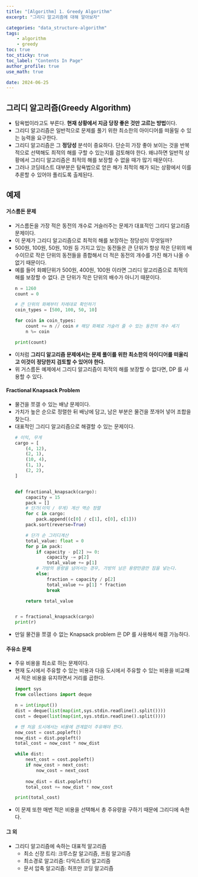 ```yaml
---
title: "[Algorithm] 1. Greedy Algorithm"
excerpt: "그리디 알고리즘에 대해 알아보자"

categories: "data_structure-algorithm"
tags:
    - algorithm
    - greedy
toc: true  
toc_sticky: true
toc_label: "Contents In Page"
author_profile: true
use_math: true

date: 2024-06-25
---
```


## 그리디 알고리즘(Greedy Algorithm)
- 탐욕법이라고도 부른다. **현재 상황에서 지금 당장 좋은 것만 고르는 방법**이다.
- 그리디 알고리즘은 일반적으로 문제를 풀기 위한 최소한의 아이디어를 떠올릴 수 있는 능력을 요구한다.
- 그리디 알고리즘은 그 **정당성** 분석이 중요하다. 단순히 가장 좋아 보이는 것을 반복적으로 선택해도 최적의 해를 구할 수 있는지를 검토해야 한다. 왜냐하면 일반적 상황에서 그리디 알고리즘은 최적의 해를 보장할 수 없을 때가 많기 때문이다.
- 그러나 코딩테스트 대부분은 탐욕법으로 얻은 해가 최적의 해가 되는 상황에서 이를 추론할 수 있어야 풀리도록 출제된다.

## 예제
#### 거스름돈 문제
- 거스름돈을 가장 적은 동전의 개수로 거슬러주는 문제가 대표적인 그리디 알고리즘 문제이다.
- 이 문제가 그리디 알고리즘으로 최적의 해를 보장하는 정당성이 무엇일까?
- 500원, 100원, 50원, 10원 등 가지고 있는 동전들은 큰 단위가 항상 작은 단위의 배수이므로 작은 단위의 동전들을 종합해서 더 적은 동전의 개수를 가진 해가 나올 수 없기 때문이다.
- 예를 들어 화폐단위가 500원, 400원, 100원 이라면 그리디 알고리즘으로 최적의 해를 보장할 수 없다. 큰 단위가 작은 단위의 배수가 아니기 때문이다.
    <br>
    ```python
    n = 1260
    count = 0

    # 큰 단위의 화폐부터 차례대로 확인하기
    coin_types = [500, 100, 50, 10]

    for coin in coin_types:
        count += n // coin # 해당 화폐로 거슬러 줄 수 있는 동전의 개수 세기
        n %= coin

    print(count)
    ```
- 이처럼 **그리디 알고리즘 문제에서는 문제 풀이를 위한 최소한의 아이디어를 떠올리고 이것이 정당한지 검토할 수 있어야 한다.**
- 위 거스름돈 예제에서 그리디 알고리즘이 최적의 해를 보장할 수 없다면, DP 를 사용할 수 있다.

#### Fractional Knapsack Problem
- 물건을 쪼갤 수 있는 배낭 문제이다.
- 가치가 높은 순으로 정렬한 뒤 배낭에 담고, 남은 부분은 물건을 쪼개어 넣어 조합을 찾는다.
- 대표적인 그리디 알고리즘으로 해결할 수 있는 문제이다.
    <br>
    ```python
    # 이익, 무게
    cargo = [
        (4, 12),
        (2, 1),
        (10, 4),
        (1, 1),
        (2, 2),
    ]


    def fractional_knapsack(cargo):
        capacity = 15
        pack = []
        # 단가(이익 / 무게) 계산 역순 정렬
        for c in cargo:
            pack.append((c[0] / c[1], c[0], c[1]))
        pack.sort(reverse=True)

        # 단가 순 그리디계산
        total_value: float = 0
        for p in pack:
            if capacity - p[2] >= 0:
                capacity -= p[2]
                total_value += p[1]
            # 가방의 용량을 넘어서는 경우, 가방의 남은 용량만큼만 짐을 넣는다.
            else:
                fraction = capacity / p[2]
                total_value += p[1] * fraction
                break

        return total_value


    r = fractional_knapsack(cargo)
    print(r)
    ```
- 만일 물건을 쪼갤 수 없는 Knapsack problem 은 DP 를 사용해서 해결 가능하다.
#### 주유소 문제
- 주유 비용을 최소로 하는 문제이다.
- 현재 도시에서 주유할 수 있는 비용과 다음 도시에서 주유할 수 있는 비용을 비교해서 적은 비용을 유지하면서 거리를 곱한다.
    <br>
    ```python
    import sys
    from collections import deque

    n = int(input())
    dist = deque(list(map(int,sys.stdin.readline().split())))
    cost = deque(list(map(int,sys.stdin.readline().split())))

    # 맨 처음 도시에서는 비용에 관계없이 주유해야 한다.
    now_cost = cost.popleft()
    now_dist = dist.popleft()
    total_cost = now_cost * now_dist

    while dist:
        next_cost = cost.popleft()
        if now_cost > next_cost:
            now_cost = next_cost
            
        now_dist = dist.popleft()
        total_cost += now_dist * now_cost

    print(total_cost)
    ```
- 이 문제 또한 매번 적은 비용을 선택해서 총 주유량을 구하기 때문에 그리디에 속한다.

#### 그 외
- 그리디 알고리즘에 속하는 대표적 알고리즘
  - 최소 신장 트리: 크루스칼 알고리즘, 프림 알고리즘
  - 최소경로 알고리즘: 다익스트라 알고리즘
  - 문서 압축 알고리즘: 허프만 코딩 알고리즘